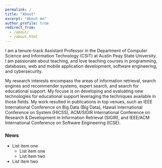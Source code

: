 ```yaml
---
permalink: /
title: "About"
excerpt: "About me"
author_profile: true
redirect_from: 
  - /about/
  - /about.html
---
```

I am a tenure-track Assistant Professor in the Department of Computer Science and Information Technology (CSIT) at Austin Peay State University. I am passionate about teaching, and love teaching courses in programming, databases, web and mobile application development, software engineering, and  cybersecurity.

My research interests encompass the areas of information retrieval, search engines and recommender systems, expert search, and search for educational support. My focuse is on developing and evaluating new technologies for educational support leveraging the techniques available in those ﬁelds. My work resulted in publications in top venues, such as IEEE International Conference on Big Data (Big Data), Hawaii International Conference on System (HICSS), ACM/SIGIR International Conference on Research & Development in Information Retrieval (SIGIR), and IEEE/ACM International Conference on Software Engineering (ICSE). 

### News

  * List item one 
      * List item one 
      * List item two
  * List item two
    
